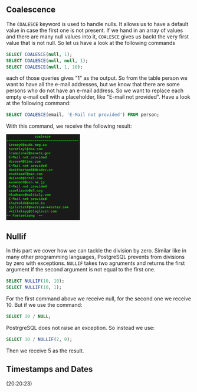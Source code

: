 ## Coalescence ##
The `COALESCE` keyword is used to handle nulls. It allows us to have a default value in case the first one is not present. If we hand in an array of values and there are many null values into it, `COALESCE` gives us backt the very first value that is not null. So let us have a look at the following commands

```sql
SELECT COALESCE(null, 1);
SELECT COALESCE(null, null, 1);
SELECT COALESCE(null, 1, 10);
```

each of those queries gives "1" as the output. So from the table person we want to have all the e-mail addresses, but we know that there are some persons who do not have an e-mail address. So we want to replace each empty e-mail cell with a placeholder, like "E-mail not provided". Have a look at the following command:

```sql
SELECT COALESCE(email, 'E-Mail not provided') FROM person;
```

With this command, we receive the following result:

<img src="images/coalesce.png" alt="one = one" width="200"/>

## Nullif ##
In this part we cover how we can tackle the division by zero. Similar like in many other programming languages, PostgreSQL prevents from divisions by zero with exceptions. `NULLIF` takes two agruments and returns the first argument if the second argument is not equal to the first one.

```sql
SELECT NULLIF(10, 10);
SELECT NULLIF(10, 1);
```

For the first command above we receive null, for the second one we receive 10. But if we use the command:

```sql
SELECT 10 / NULL;
```

PostrgreSQL does not raise an exception. So instead we use:

```sql
SELECT 10 / NULLIF(2, 0);
```

Then we receive 5 as the result. 

## Timestamps and Dates ##
(20:20:23)